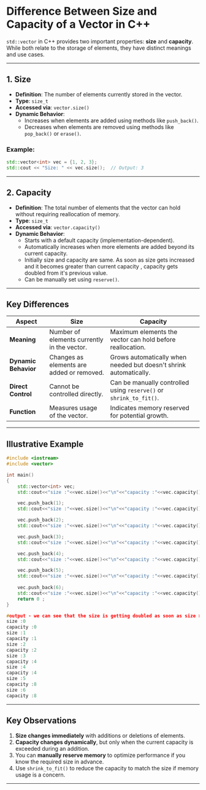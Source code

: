 
# Difference Between Size and Capacity of a Vector in C++

`std::vector` in C++ provides two important properties: **size** and **capacity**. While both relate to the storage of elements, they have distinct meanings and use cases.

---

## **1. Size**

- **Definition**: The number of elements currently stored in the vector.
- **Type**: `size_t`
- **Accessed via**: `vector.size()`
- **Dynamic Behavior**: 
  - Increases when elements are added using methods like `push_back()`.
  - Decreases when elements are removed using methods like `pop_back()` or `erase()`.

### **Example**:
```cpp
std::vector<int> vec = {1, 2, 3};
std::cout << "Size: " << vec.size();  // Output: 3
```

---

## **2. Capacity**

- **Definition**: The total number of elements that the vector can hold without requiring reallocation of memory.
- **Type**: `size_t`
- **Accessed via**: `vector.capacity()`
- **Dynamic Behavior**:
  - Starts with a default capacity (implementation-dependent).
  - Automatically increases when more elements are added beyond its current capacity.
  - Initially size and capacity are same. As soon as size gets increased and it becomes greater than
    current capacity , capacity gets doubled from it's previous value.
  - Can be manually set using `reserve()`.


---

## **Key Differences**

| **Aspect**         | **Size**                                        | **Capacity**                                      |
|---------------------|------------------------------------------------|--------------------------------------------------|
| **Meaning**         | Number of elements currently in the vector.    | Maximum elements the vector can hold before reallocation. |
| **Dynamic Behavior**| Changes as elements are added or removed.      | Grows automatically when needed but doesn't shrink automatically. |
| **Direct Control**  | Cannot be controlled directly.                 | Can be manually controlled using `reserve()` or `shrink_to_fit()`. |
| **Function**        | Measures usage of the vector.                  | Indicates memory reserved for potential growth.  |

---

## **Illustrative Example**

```cpp
#include <iostream>
#include <vector>

int main() 
{
    std::vector<int> vec;
    std::cout<<"size :"<<vec.size()<<"\n"<<"capacity :"<<vec.capacity()<<"\n" ;

    vec.push_back(1);
    std::cout<<"size :"<<vec.size()<<"\n"<<"capacity :"<<vec.capacity()<<"\n" ;

    vec.push_back(2);
    std::cout<<"size :"<<vec.size()<<"\n"<<"capacity :"<<vec.capacity()<<"\n" ;

    vec.push_back(3);
    std::cout<<"size :"<<vec.size()<<"\n"<<"capacity :"<<vec.capacity()<<"\n" ;

    vec.push_back(4);
    std::cout<<"size :"<<vec.size()<<"\n"<<"capacity :"<<vec.capacity()<<"\n" ;

    vec.push_back(5);
    std::cout<<"size :"<<vec.size()<<"\n"<<"capacity :"<<vec.capacity()<<"\n" ;
    
    vec.push_back(6);
    std::cout<<"size :"<<vec.size()<<"\n"<<"capacity :"<<vec.capacity()<<"\n" ;
    return 0 ;
}

#output - we can see that the size is getting doubled as soon as size > capacity
size :0
capacity :0
size :1
capacity :1
size :2
capacity :2
size :3
capacity :4
size :4
capacity :4
size :5
capacity :8
size :6
capacity :8
```

---

## **Key Observations**

1. **Size changes immediately** with additions or deletions of elements.
2. **Capacity changes dynamically**, but only when the current capacity is exceeded during an addition.
3. You can **manually reserve memory** to optimize performance if you know the required size in advance.
4. Use `shrink_to_fit()` to reduce the capacity to match the size if memory usage is a concern.

---
